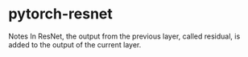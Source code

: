 # pytorch-resnet

Notes
In ResNet, the output from the previous layer, called residual, is added to the output of the current layer. 
